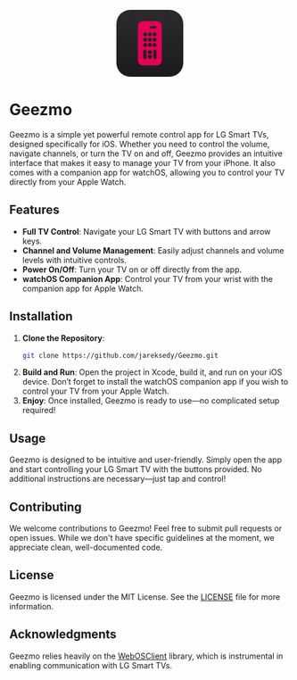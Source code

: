 <p align="center">
  <img src="Geezmo/Assets.xcassets/AppIcon.appiconset/AppIcon.png" alt="App Icon" width="120" height="120" style="border-radius: 25px;">
</p>

# Geezmo

Geezmo is a simple yet powerful remote control app for LG Smart TVs, designed specifically for iOS. Whether you need to control the volume, navigate channels, or turn the TV on and off, Geezmo provides an intuitive interface that makes it easy to manage your TV from your iPhone. It also comes with a companion app for watchOS, allowing you to control your TV directly from your Apple Watch.

## Features

- **Full TV Control**: Navigate your LG Smart TV with buttons and arrow keys.
- **Channel and Volume Management**: Easily adjust channels and volume levels with intuitive controls.
- **Power On/Off**: Turn your TV on or off directly from the app.
- **watchOS Companion App**: Control your TV from your wrist with the companion app for Apple Watch.

## Installation

1. **Clone the Repository**: 
   ```bash
   git clone https://github.com/jareksedy/Geezmo.git
   ```
2. **Build and Run**: Open the project in Xcode, build it, and run on your iOS device. Don’t forget to install the watchOS companion app if you wish to control your TV from your Apple Watch.
3. **Enjoy**: Once installed, Geezmo is ready to use—no complicated setup required!

## Usage

Geezmo is designed to be intuitive and user-friendly. Simply open the app and start controlling your LG Smart TV with the buttons provided. No additional instructions are necessary—just tap and control!

## Contributing

We welcome contributions to Geezmo! Feel free to submit pull requests or open issues. While we don't have specific guidelines at the moment, we appreciate clean, well-documented code.

## License

Geezmo is licensed under the MIT License. See the [LICENSE](LICENSE) file for more information.

## Acknowledgments

Geezmo relies heavily on the [WebOSClient](https://github.com/jareksedy/WebOSClient) library, which is instrumental in enabling communication with LG Smart TVs.


